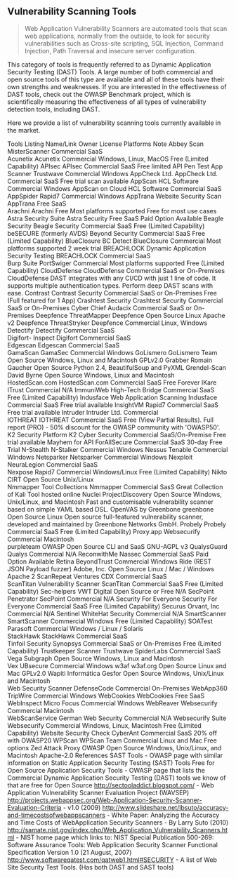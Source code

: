 ## Vulnerability Scanning Tools

> Web Application Vulnerability Scanners are automated tools that scan web applications, normally from the outside, to look for security vulnerabilities such as Cross-site scripting, SQL Injection, Command Injection, Path Traversal and insecure server configuration. 

This category of tools is frequently referred to as Dynamic Application Security Testing (DAST) Tools. A large number of both commercial and open source tools of this type are available and all of these tools have their own strengths and weaknesses. If you are interested in the effectiveness of DAST tools, check out the OWASP Benchmark project, which is scientifically measuring the effectiveness of all types of vulnerability detection tools, including DAST.

Here we provide a list of vulnerability scanning tools currently available in the market.

Tools Listing
Name/Link	Owner	License	Platforms	Note
Abbey Scan	MisterScanner	Commercial	SaaS	
Acunetix	Acunetix	Commercial	Windows, Linux, MacOS	Free (Limited Capability)
APIsec	APIsec	Commercial	SaaS	Free limited API Pen Test
App Scanner	Trustwave	Commercial	Windows	
AppCheck Ltd.	AppCheck Ltd.	Commercial	SaaS	Free trial scan available
AppScan	HCL Software	Commercial	Windows	
AppScan on Cloud	HCL Software	Commercial	SaaS	
AppSpider	Rapid7	Commercial	Windows	
AppTrana Website Security Scan	AppTrana	Free	SaaS	
Arachni	Arachni	Free	Most platforms supported	Free for most use cases
Astra Security Suite	Astra Security	Free	SaaS	Paid Option Available
Beagle Security	Beagle Security	Commercial	SaaS	Free (Limited Capability)
beSECURE (formerly AVDS)	Beyond Security	Commercial	SaaS	Free (Limited Capability)
BlueClosure BC Detect	BlueClosure	Commercial	Most platforms supported	2 week trial
BREACHLOCK Dynamic Application Security Testing	BREACHLOCK	Commercial	SaaS	
Burp Suite	PortSwiger	Commercial	Most platforms supported	Free (Limited Capability)
CloudDefense	CloudDefense	Commercial	SaaS or On-Premises	CloudDefense DAST integrates with any CI/CD with just 1 line of code. It supports multiple authentication types. Perform deep DAST scans with ease.
Contrast	Contrast Security	Commercial	SaaS or On-Premises	Free (Full featured for 1 App)
Crashtest Security	Crashtest Security	Commercial	SaaS or On-Premises	
Cyber Chief	Audacix	Commercial	SaaS or On-Premises	
Deepfence ThreatMapper	Deepfence	Open Source	Linux	Apache v2
Deepfence ThreatStryker	Deepfence	Commercial	Linux, Windows	
Detectify	Detectify	Commercial	SaaS	
Digifort- Inspect	Digifort	Commercial	SaaS	
Edgescan	Edgescan	Commercial	SaaS	
GamaScan	GamaSec	Commercial	Windows	
GoLismero	GoLismero Team	Open Source	Windows, Linux and Macintosh	GPLv2.0
Grabber	Romain Gaucher	Open Source	Python 2.4, BeautifulSoup and PyXML	
Grendel-Scan	David Byrne	Open Source	Windows, Linux and Macintosh	
HostedScan.com	HostedScan.com	Commercial	SaaS	Free Forever
IKare	ITrust	Commercial	N/A	
ImmuniWeb	High-Tech Bridge	Commercial	SaaS	Free (Limited Capability)
Indusface Web Application Scanning	Indusface	Commercial	SaaS	Free trial available
InsightVM	Rapid7	Commercial	SaaS	Free trial available
Intruder	Intruder Ltd.	Commercial		
IOTHREAT	IOTHREAT	Commercial	SaaS	Free (View Partial Results). Full report (PRO) - 50% discount for the OWASP community with 'OWASP50'.
K2 Security Platform	K2 Cyber Security	Commercial	SaaS/On-Premise	Free trial available
Mayhem for API	ForAllSecure	Commercial	SaaS	30-day Free Trial
N-Stealth	N-Stalker	Commercial	Windows	
Nessus	Tenable	Commercial	Windows	
Netsparker	Netsparker	Commercial	Windows	
Nexploit	NeuraLegion	Commercial	SaaS	
Nexpose	Rapid7	Commercial	Windows/Linux	Free (Limited Capability)
Nikto	CIRT	Open Source	Unix/Linux	
Nmmapper Tool Collections	Nmmapper	Commercial	SasS	Great Collection of Kali Tool hosted online
Nuclei	ProjectDiscovery	Open Source	Windows, Unix/Linux, and Macintosh	Fast and customisable vulnerability scanner based on simple YAML based DSL.
OpenVAS by Greenbone	greenbone	Open Source	Linux	Open source full-featured vulnerability scanner, developed and maintained by Greenbone Networks GmbH.
Probely	Probely	Commercial	SaaS	Free (Limited Capability)
Proxy.app	Websecurify	Commercial	Macintosh	
purpleteam	OWASP	Open Source	CLI and SaaS	GNU-AGPL v3
QualysGuard	Qualys	Commercial	N/A	
ReconwithMe	Nassec	Commercial	SaaS	Paid Option Available
Retina	BeyondTrust	Commercial	Windows	
Ride (REST JSON Payload fuzzer)	Adobe, Inc.	Open Source	Linux / Mac / Windows	Apache 2
ScanRepeat	Ventures CDX	Commercial	SaaS	
ScanTitan Vulnerability Scanner	ScanTitan	Commercial	SaaS	Free (Limited Capability)
Sec-helpers	VWT Digital	Open Source or Free	N/A	
SecPoint Penetrator	SecPoint	Commercial	N/A	
Security For Everyone	Security For Everyone	Commercial	SaaS	Free (Limited Capability)
Securus	Orvant, Inc	Commercial	N/A	
Sentinel	WhiteHat Security	Commercial	N/A	
SmartScanner	SmartScanner	Commercial	Windows	Free (Limited Capability)
SOATest	Parasoft	Commercial	Windows / Linux / Solaris	
StackHawk	StackHawk	Commercial	SaaS	
Tinfoil Security	Synopsys	Commercial	SaaS or On-Premises	Free (Limited Capability)
Trustkeeper Scanner	Trustwave SpiderLabs	Commercial	SaaS	
Vega	Subgraph	Open Source	Windows, Linux and Macintosh	
Vex	UBsecure	Commercial	Windows	
w3af	w3af.org	Open Source	Linux and Mac	GPLv2.0
Wapiti	Informática Gesfor	Open Source	Windows, Unix/Linux and Macintosh	
Web Security Scanner	DefenseCode	Commercial	On-Premises	
WebApp360	TripWire	Commercial	Windows	
WebCookies	WebCookies	Free	SaaS	
WebInspect	Micro Focus	Commercial	Windows	
WebReaver	Websecurify	Commercial	Macintosh	
WebScanService	German Web Security	Commercial	N/A	
Websecurify Suite	Websecurify	Commercial	Windows, Linux, Macintosh	Free (Limited Capability)
Website Security Check	CyberAnt	Commercial	SaaS	20% off with OWASP20
WPScan	WPScan Team	Commercial	Linux and Mac	Free options
Zed Attack Proxy	OWASP	Open Source	Windows, Unix/Linux, and Macintosh	Apache-2.0
References
SAST Tools - OWASP page with similar information on Static Application Security Testing (SAST) Tools
Free for Open Source Application Security Tools - OWASP page that lists the Commercial Dynamic Application Security Testing (DAST) tools we know of that are free for Open Source
http://sectooladdict.blogspot.com/ - Web Application Vulnerability Scanner Evaluation Project (WAVSEP)
http://projects.webappsec.org/Web-Application-Security-Scanner-Evaluation-Criteria - v1.0 (2009)
http://www.slideshare.net/lbsuto/accuracy-and-timecostsofwebappscanners - White Paper: Analyzing the Accuracy and Time Costs of WebApplication Security Scanners - By Larry Suto (2010)
http://samate.nist.gov/index.php/Web_Application_Vulnerability_Scanners.html - NIST home page which links to: NIST Special Publication 500-269: Software Assurance Tools: Web Application Security Scanner Functional Specification Version 1.0 (21 August, 2007)
http://www.softwareqatest.com/qatweb1.html#SECURITY - A list of Web Site Security Test Tools. (Has both DAST and SAST tools)
